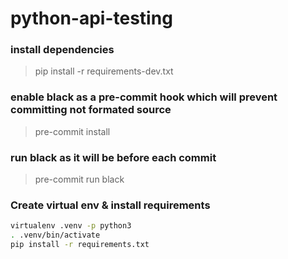 # python-api-testing

### install dependencies

> pip install -r requirements-dev.txt

### enable black as a pre-commit hook which will prevent committing not formated source
> pre-commit install

### run black as it will be before each commit
> pre-commit run black

### Create virtual env & install requirements

```sh
virtualenv .venv -p python3
. .venv/bin/activate
pip install -r requirements.txt
```
